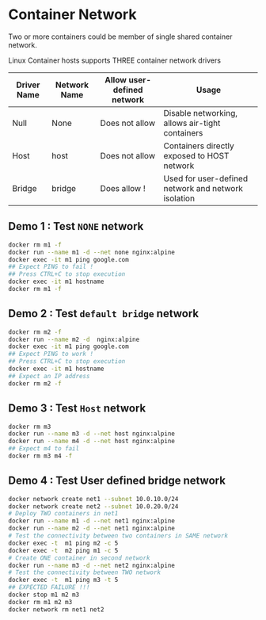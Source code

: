 # Container Network

Two or more containers could be member of single shared container network.

Linux Container hosts supports THREE container network drivers

Driver Name | Network Name | Allow user-defined network | Usage
-----------|---------------|---------------------------|---
Null  |   None   | Does not allow | Disable networking, allows air-tight containers
Host  |   host   | Does not allow | Containers directly exposed to HOST network
Bridge |  bridge | Does allow ! | Used for user-defined network and network isolation



## Demo 1 : Test `NONE` network

```bash
docker rm m1 -f
docker run --name m1 -d --net none nginx:alpine
docker exec -it m1 ping google.com
## Expect PING to fail !
## Press CTRL+C to stop execution
docker exec -it m1 hostname
docker rm m1 -f
```



## Demo 2 : Test `default bridge` network

```bash
docker rm m2 -f
docker run --name m2 -d  nginx:alpine
docker exec -it m1 ping google.com
## Expect PING to work !
## Press CTRL+C to stop execution
docker exec -it m1 hostname
## Expect an IP address
docker rm m2 -f
```


## Demo 3 : Test `Host` network

```bash
docker rm m3
docker run --name m3 -d --net host nginx:alpine
docker run --name m4 -d --net host nginx:alpine
## Expect m4 to fail 
docker rm m3 m4 -f
```

## Demo 4 : Test User defined bridge network

```bash
docker network create net1 --subnet 10.0.10.0/24
docker network create net2 --subnet 10.0.20.0/24
# Deploy TWO containers in net1
docker run --name m1 -d --net net1 nginx:alpine
docker run --name m2 -d --net net1 nginx:alpine
# Test the connectivity between two containers in SAME network
docker exec -t  m1 ping m2 -c 5
docker exec -t  m2 ping m1 -c 5
# Create ONE container in second network
docker run --name m3 -d --net net2 nginx:alpine
# Test the connectivity between TWO network
docker exec -t  m1 ping m3 -t 5
## EXPECTED FAILURE !!!
docker stop m1 m2 m3
docker rm m1 m2 m3
docker network rm net1 net2
```
